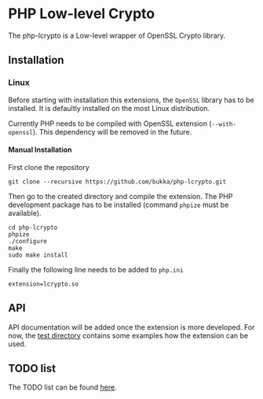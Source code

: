 # PHP Low-level Crypto

The php-lcrypto is a Low-level wrapper of OpenSSL Crypto library.


## Installation

### Linux

Before starting with installation this extensions, the `OpenSSL` library has to be installed. It is defaultly installed on the most Linux distribution.

Currently PHP needs to be compiled with OpenSSL extension (`--with-openssl`). This dependency will be removed in the future.

#### Manual Installation

First clone the repository
```
git clone --recursive https://github.com/bukka/php-lcrypto.git
```

Then go to the created directory and compile the extension. The PHP development package has to be installed (command `phpize` must be available).
```
cd php-lcrypto
phpize
./configure
make
sudo make install
```

Finally the following line needs to be added to `php.ini`
```
extension=lcrypto.so
```

## API

API documentation will be added once the extension is more developed. For now, the [test directory](tests/) contains some examples how the extension can be used. 

## TODO list

The TODO list can be found [here](TODO.md).

